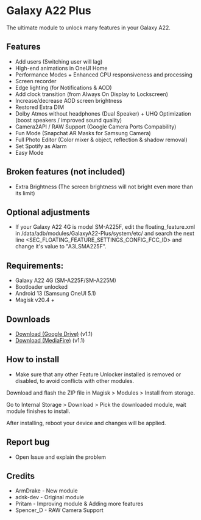 # Galaxy A22 Plus
The ultimate module to unlock many features in your Galaxy A22.
## Features
- Add users (Switching user will lag)
- High-end animations in OneUI Home
- Performance Modes + Enhanced CPU responsiveness and processing 
- Screen recorder
- Edge lighting (for Notifications & AOD)
- Add clock transition (from Always On Display to Lockscreen)
- Increase/decrease AOD screen brightness
- Restored Extra DIM
- Dolby Atmos without headphones (Dual Speaker) + UHQ Optimization (boost speakers / improved sound quality)
- Camera2API / RAW Support (Google Camera Ports Compability)
- Fun Mode (Snapchat AR Masks for Samsung Camera)
- Full Photo Editor (Color mixer & object, reflection & shadow removal)
- Set Spotify as Alarm
- Easy Mode
## Broken features (not included)
- Extra Brightness (The screen brightness will not bright even more than its limit)
## Optional adjustments
- If your Galaxy A22 4G is model SM-A225F, edit the floating_feature.xml in /data/adb/modules/GalaxyA22-Plus/system/etc/ and search the next line <SEC_FLOATING_FEATURE_SETTINGS_CONFIG_FCC_ID> and change it's value to "A3LSMA225F".
## Requirements:
- Galaxy A22 4G (SM-A225F/SM-A225M)
- Bootloader unlocked
- Android 13 (Samsung OneUI 5.1)
- Magisk v20.4 +
## Downloads
- [Download (Google Drive)](https://drive.google.com/file/d/1yu6Ugg2gAPOKMB301nCk7Ru8a5dR-Ods/view?usp=sharing) (v1.1)
- [Download (MediaFire)](https://www.mediafire.com/file/8gpn6dftwus4pit/GalaxyA22-Plus_v1.1.zip/file) (v1.1)
## How to install
- Make sure that any other Feature Unlocker installed is removed or disabled, to avoid conflicts with other modules.

Download and flash the ZIP file in Magisk > Modules > Install from storage.

Go to Internal Storage > Download > Pick the downloaded module, wait module finishes to install.

After installing, reboot your device and changes will be applied.
## Report bug
- Open Issue and explain the problem
## Credits
- ArmDrake  - New module
- adsk-dev  - Original module
- Pritam    - Improving module & Adding more features
- Spencer_D - RAW Camera Support
